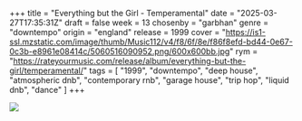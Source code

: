 +++
title = "Everything but the Girl - Temperamental"
date = "2025-03-27T17:35:31Z"
draft = false
week = 13
chosenby = "garbhan"
genre = "downtempo"
origin = "england"
release = 1999
cover = "https://is1-ssl.mzstatic.com/image/thumb/Music112/v4/f8/6f/8e/f86f8efd-bd44-0e67-0c3b-e8961e08414c/5060516090952.png/600x600bb.jpg"
rym = "https://rateyourmusic.com/release/album/everything-but-the-girl/temperamental/"
tags = [
    "1999",
    "downtempo",
    "deep house",
    "atmospheric dnb",
    "contemporary rnb",
    "garage house",
    "trip hop",
    "liquid dnb",
    "dance"
]
+++


![](https://is1-ssl.mzstatic.com/image/thumb/Music112/v4/f8/6f/8e/f86f8efd-bd44-0e67-0c3b-e8961e08414c/5060516090952.png/600x600bb.jpg)

